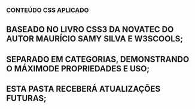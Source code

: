 ### CONTEÚDO CSS APLICADO

## BASEADO NO LIVRO CSS3 DA NOVATEC DO AUTOR MAURÍCIO SAMY SILVA E W3SCOOLS;

## SEPARADO EM CATEGORIAS, DEMONSTRANDO O MÁXIMODE PROPRIEDADES E USO;

## ESTA PASTA RECEBERÁ ATUALIZAÇÕES FUTURAS;